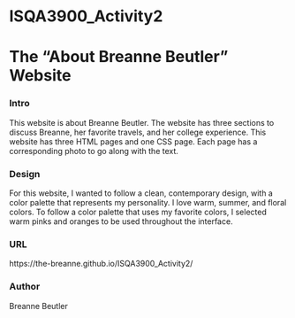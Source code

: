 # ISQA3900_Activity2

<h1>The “About Breanne Beutler” Website</h1>

<h3>Intro</h3>
This website is about Breanne Beutler. The website has three sections to discuss Breanne, her favorite travels, and her college experience. This website has three HTML pages and one CSS page. Each page has a corresponding photo to go along with the text.

<h3>Design</h3>
For this website, I wanted to follow a clean, contemporary design, with a color palette that represents my personality. I love warm, summer, and floral colors. To follow a color palette that uses my favorite colors, I selected warm pinks and oranges to be used throughout the interface.

<h3>URL</h3>
https://the-breanne.github.io/ISQA3900_Activity2/

<h3>Author</h3>
Breanne Beutler

